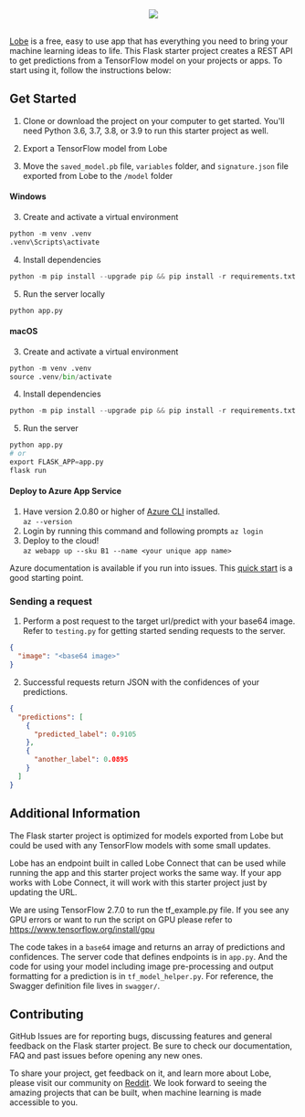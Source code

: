 <div style="text-align:center"><img src="https://github.com/lobe/flask-server/blob/main/assets/header.jpg" /></div><br>

[Lobe](http://lobe.ai/) is a free, easy to use app that has everything you need to bring your machine learning ideas to life. This Flask starter project creates a REST API to get predictions from a TensorFlow model on your projects or apps. To start using it, follow the instructions below:

## Get Started

1. Clone or download the project on your computer to get started. You'll need Python 3.6, 3.7, 3.8, or 3.9 to run this starter project as well.

2. Export a TensorFlow model from Lobe

3. Move the `saved_model.pb` file, `variables` folder, and `signature.json` file exported from Lobe to the `/model` folder

#### Windows

3. Create and activate a virtual environment  

```python
python -m venv .venv
.venv\Scripts\activate
```

4. Install dependencies  

```python
python -m pip install --upgrade pip && pip install -r requirements.txt
```

5. Run the server locally  

```python
python app.py
```

#### macOS

3. Create and activate a virtual environment

```python
python -m venv .venv
source .venv/bin/activate
```

4. Install dependencies

```python
python -m pip install --upgrade pip && pip install -r requirements.txt
```

5. Run the server

```python
python app.py
# or
export FLASK_APP=app.py
flask run
```

#### Deploy to Azure App Service

1. Have version 2.0.80 or higher of [Azure CLI](https://docs.microsoft.com/en-us/cli/azure/install-azure-cli) installed.  
   `az --version`
2. Login by running this command and following prompts
`az login`
3. Deploy to the cloud!  
`az webapp up --sku B1 --name <your unique app name>`

Azure documentation is available if you run into issues.
This [quick start](https://docs.microsoft.com/en-us/azure/app-service/quickstart-python?toc=%2Fpython%2Fazure%2FTOC.json&tabs=bash&pivots=python-framework-flask) is a good starting point.

### Sending a request

1. Perform a post request to the target url/predict with your base64 image. Refer to `testing.py` for getting started sending requests to the server.

```JSON
{
  "image": "<base64 image>"
}
```

2. Successful requests return JSON with the confidences of your predictions.

```JSON
{
  "predictions": [
    {
      "predicted_label": 0.9105
    },
    {
      "another_label": 0.0895
    }
  ]
}
```

## Additional Information

The Flask starter project is optimized for models exported from Lobe but could be used with any TensorFlow models with some small updates.

Lobe has an endpoint built in called Lobe Connect that can be used while running the app and this starter project works the same way. If your app works with Lobe Connect, it will work with this starter project just by updating the URL.

We are using TensorFlow 2.7.0 to run the tf_example.py file. If you see any GPU errors or want to run the script on GPU please refer to <https://www.tensorflow.org/install/gpu>

The code takes in a `base64` image and returns an array of predictions and confidences. The server code that defines endpoints is in `app.py`. And the code for using your model including image pre-processing and output formatting for a prediction is in `tf_model_helper.py`. For reference, the Swagger definition file lives in `swagger/`.

## Contributing

GitHub Issues are for reporting bugs, discussing features and general feedback on the Flask starter project. Be sure to check our documentation, FAQ and past issues before opening any new ones.

To share your project, get feedback on it, and learn more about Lobe, please visit our community on [Reddit](https://www.reddit.com/r/Lobe/). We look forward to seeing the amazing projects that can be built, when machine learning is made accessible to you.
